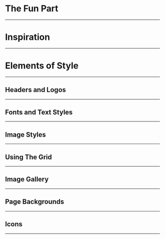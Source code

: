 # The Fun Part

---
# Inspiration

---
# Elements of Style

---
## Headers and Logos

---
## Fonts and Text Styles

---
## Image Styles

---
## Using The Grid

---
## Image Gallery

---
## Page Backgrounds

---
## Icons

---
## 
